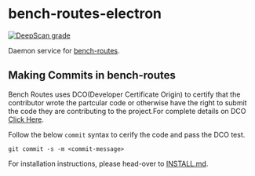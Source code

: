# bench-routes-electron

[![DeepScan grade](https://deepscan.io/api/teams/5815/projects/7644/branches/80653/badge/grade.svg)](https://deepscan.io/dashboard#view=project&tid=5815&pid=7644&bid=80653)

Daemon service for [bench-routes](https://github.com/bench-routes/bench-routes).

## Making Commits in bench-routes

Bench Routes uses DCO(Developer Certificate Origin) to certify that the contributor wrote the partcular code or otherwise have the right to submit the code they are contributing to the project.For complete details on DCO <a href="https://probot.github.io/apps/dco/" target="_blank">Click Here</a>.

Follow the below `commit` syntax to cerify the code and pass the DCO test.

```
git commit -s -m <commit-message>
```

For installation instructions, please head-over to [INSTALL.md](INSTALL.md).
